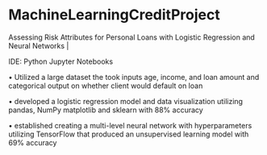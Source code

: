 # MachineLearningCreditProject
Assessing Risk Attributes for Personal Loans with Logistic Regression and Neural Networks | 


IDE: Python Jupyter Notebooks



•	Utilized a large dataset the took inputs age, income, and loan amount and categorical output on whether client would default on loan

•	developed a logistic regression model and data visualization utilizing pandas, NumPy matplotlib and sklearn with 88% accuracy

•	established creating a multi-level neural network with hyperparameters utilizing TensorFlow that produced an unsupervised learning model with 69% accuracy


